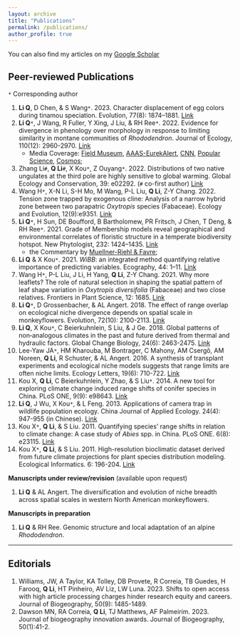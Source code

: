 ```yaml
---
layout: archive
title: "Publications"
permalink: /publications/
author_profile: true
---
```


You can also find my articles on my [Google Scholar](https://scholar.google.com/citations?user=chGL78AAAAAJ&hl=en&authuser=1)


Peer-reviewed Publications
------
`*` Corresponding author 
1. **Li Q**, D Chen, & S Wang`*`. 2023. Character displacement of egg colors during tinamou speciation. Evolution, 77(8): 1874–1881. [Link](https://doi.org/10.1093/evolut/qpad085)
1. **Li Q**`*`, J Wang, R Fuller, Y Xing, J Liu, & RH Ree`*`. 2022. Evidence for divergence in phenology over morphology in response to limiting similarity in montane communities of *Rhododendron*. Journal of Ecology, 110(12): 2960-2970. [Link](https://doi.org/10.1111/1365-2745.14002)
	- Media Coverage: [Field Museum](https://www.fieldmuseum.org/about/press/different-blossoming-schedules-have-kept-these-flowers-driving-each-other-extinct), [AAAS-EurekAlert](https://www.eurekalert.org/news-releases/968376), [CNN](https://edition.cnn.com/2022/10/28/world/mystery-flower-rhododendrons-china-hengduan-scn/index.html), [Popular Science](https://www.popsci.com/science/rhododendron-bloom-schedule/), [Cosmos](https://cosmosmagazine.com/nature/rhododendron-flowering-timing/);
1. Zhang Li`#`, **Q Li**`#`, X Kou`*`, Z Ouyang`*`. 2022. Distributions of two native ungulates at the third pole are highly sensitive to global warming. Global Ecology and Conservation, 39: e02292. (`#` co-first author) [Link](https://doi.org/10.1016/j.gecco.2022.e02292)
1. Wang H`*`, X-N Li, S-H Mo, M Wang, P-L Liu, **Q Li**, Z-Y Chang. 2022. Tension zone trapped by exogenous cline: Analysis of a narrow hybrid zone between two parapatric *Oxytropis* species (Fabaceae). Ecology and Evolution, 12(9):e9351. [Link](https://doi.org/10.1002/ece3.9351)
1. **Li Q**`*`, H Sun, DE Boufford, B Bartholomew, PR Fritsch, J Chen, T Deng, & RH Ree`*`. 2021. Grade of Membership models reveal geographical and environmental correlates of floristic structure in a temperate biodiversity hotspot. New Phytologist, 232: 1424–1435. [Link](https://doi.org/10.1111/nph.17443)
	- the Commentary by [Muellner-Riehl & Favre](https://doi.org/10.1111/nph.17645);
1. **Li Q** & X Kou`*`. 2021. *WiBB*: an integrated method quantifying relative importance of predicting variables. Ecography, 44: 1–11. [Link](https://doi.org/10.1111/ecog.05651)
1. Wang H`*`, P-L Liu, J Li, H Yang, **Q Li**, Z-Y Chang. 2021. Why more leaflets? The role of natural selection in shaping the spatial pattern of leaf shape variation in *Oxytropis diversifolia* (Fabaceae) and two close relatives. Frontiers in Plant Science, 12: 1685. [Link](https://doi.org/10.3389/fpls.2021.681962)
1. **Li Q**`*`, D Grossenbacher, & AL Angert. 2018. The effect of range overlap on ecological niche divergence depends on spatial scale in monkeyflowers. Evolution, 72(10): 2100-2113. [Link](https://doi.org/10.1111/evo.13567)
2. **Li Q**, X Kou`*`, C Beierkuhnlein, S Liu, & J Ge. 2018. Global patterns of non‐analogous climates in the past and future derived from thermal and hydraulic factors. Global Change Biology, 24(6): 2463-2475. [Link](https://doi.org/10.1111/gcb.14104)
3. Lee-Yaw JA`*`, HM Kharouba, M Bontrager, C Mahony, AM Csergő, AM Noreen, **Q Li**, R Schuster, & AL Angert. 2016. A synthesis of transplant experiments and ecological niche models suggests that range limits are often niche limits. Ecology Letters, 19(6): 710-722. [Link](https://doi.org/10.1111/ele.12604)
4. Kou X, **Q Li**, C Beierkuhnlein, Y Zhao, & S Liu`*`. 2014. A new tool for exploring climate change induced range shifts of conifer species in China. PLoS ONE, 9(9): e98643. [Link](https://doi.org/10.1371/journal.pone.0098643)
5. **Li Q**, J Wu, X Kou`*`, & L Feng. 2013. Applications of camera trap in wildlife population ecology. China Journal of Applied Ecology. 24(4): 947-955 (in Chinese). [Link](http://www.cjae.net/CN/Y2013/V24/I4/947)
6. Kou X`*`, **Q Li**, & S Liu. 2011. Quantifying species’ range shifts in relation to climate change: A case study of *Abies* spp. in China. PLoS ONE. 6(8): e23115. [Link](https://doi.org/10.1371/journal.pone.0023115)
7. Kou X`*`, **Q Li**, & S Liu. 2011. High-resolution bioclimatic dataset derived from future climate projections for plant species distribution modeling. Ecological Informatics. 6: 196-204. [Link](https://doi.org/10.1016/j.ecoinf.2011.01.004)

**Manuscripts under review/revision** (available upon request)
1. **Li Q** & AL Angert. The diversification and evolution of niche breadth across spatial scales in western North American monkeyflowers.

**Manuscripts in preparation**
1. **Li Q** & RH Ree. Genomic structure and local adaptation of an alpine *Rhododendron*.

---

Editorials
------
1. Williams, JW, A Taylor, KA Tolley, DB Provete, R Correia, TB Guedes, H Farooq, **Q Li**, HT Pinheiro, AV Liz, LW Luna. 2023. Shifts to open access with high article processing charges hinder research equity and careers. Journal of Biogeography, 50(9): 1485-1489.
2. Dawson MN, RA Correia, **Q Li**, TJ Matthews, AF Palmeirim. 2023. Journal of biogeography innovation awards. Journal of Biogeography, 50(1):41-2.